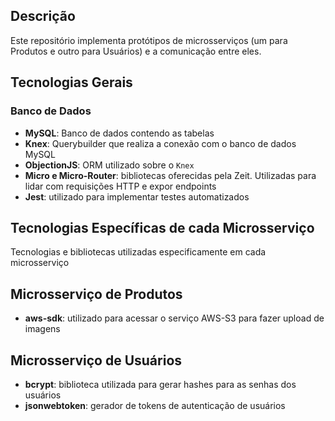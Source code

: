 ## Descrição
Este repositório implementa protótipos de microsserviços (um para Produtos e outro para Usuários) e a comunicação entre eles.

## Tecnologias Gerais
### Banco de Dados
- **MySQL**: Banco de dados contendo as tabelas
- **Knex**: Querybuilder que realiza a conexão com o banco de dados MySQL
- **ObjectionJS**: ORM utilizado sobre o `Knex`
- **Micro e Micro-Router**: bibliotecas oferecidas pela Zeit. Utilizadas para lidar com requisições HTTP e expor endpoints
- **Jest**: utilizado para implementar testes automatizados

## Tecnologias Específicas de cada Microsserviço
Tecnologias e bibliotecas utilizadas especificamente em cada microsserviço
## Microsserviço de Produtos
- **aws-sdk**: utilizado para acessar o serviço AWS-S3 para fazer upload de imagens
## Microsserviço de Usuários
- **bcrypt**: biblioteca utilizada para gerar hashes para as senhas dos usuários
- **jsonwebtoken**: gerador de tokens de autenticação de usuários


